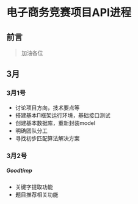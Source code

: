 # 电子商务竞赛项目API进程

## 前言

>加油各位

## 3月

### 3月1号 ###

* 讨论项目方向，技术要点等
* 搭建基本Π框架运行环境，基础接口测试
* 创建基本数据库，重新封装model
* 明确团队分工
* 寻找初步匹配算法解决方案

### 3月2号 ###

##### Goodtimp
* 关键字提取功能
* 题目推荐相关功能